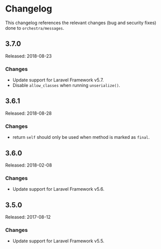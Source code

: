 # Changelog

This changelog references the relevant changes (bug and security fixes) done to `orchestra/messages`.

## 3.7.0 

Released: 2018-08-23

### Changes

* Update support for Laravel Framework v5.7.
* Disable `allow_classes` when running `unserialize()`.

## 3.6.1

Released: 2018-08-28

### Changes

* return `self` should only be used when method is marked as `final`.

## 3.6.0 

Released: 2018-02-08

### Changes

* Update support for Laravel Framework v5.6.

## 3.5.0 

Released: 2017-08-12

### Changes

* Update support for Laravel Framework v5.5.
